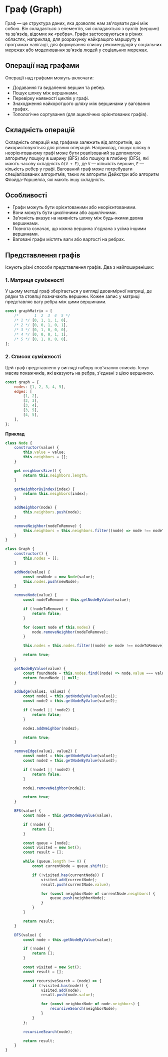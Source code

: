 # Граф (Graph)

Граф — це структура даних, яка дозволяє нам зв'язувати дані між собою. Він складається з елементів, які складаються з вузлів (вершин) та зв'язків, відомих як «ребра». Графи застосовуються в різних областях, наприклад, для розрахунку найкращого маршруту в програмах навігації, для формування списку рекомендацій у соціальних мережах або моделювання зв'язків людей у ​​соціальних мережах.

## Операції над графами

Операції над графами можуть включати:

-   Додавання та видалення вершин та ребер.
-   Пошук шляху між вершинами.
-   Перевірку наявності циклів у графі.
-   Знаходження найкоротшого шляху між вершинами у вагованих графах.
-   Топологічне сортування (для ациклічних орієнтованих графів).

## Складність операцій

Складність операцій над графами залежить від алгоритмів, що використовуються для різних операцій. Наприклад, пошук шляху в неорієнтованому графі може бути реалізований за допомогою алгоритму пошуку в ширину (BFS) або пошуку в глибину (DFS), які мають часову складність `O(V + E)`, де `V` — кількість вершин, `E` — кількість ребер у графі. Вагований граф може потребувати спеціалізованих алгоритмів, таких як алгоритм Дейкстри або алгоритм Флойда-Уоршелла, які мають іншу складність.

## Особливості

-   Графи можуть бути орієнтованими або неорієнтованими.
-   Вони можуть бути циклічними або ациклічними.
-   Зв'язність вказує на наявність шляху між будь-якими двома вершинами.
-   Повнота означає, що кожна вершина з'єднана з усіма іншими вершинами.
-   Ваговані графи містять ваги або вартості на ребрах.

## Представлення графів

Існують різні способи представлення графів. Два з найпоширеніших:

### 1. Матриця суміжності

У цьому методі граф зберігається у вигляді двовимірної матриці, де рядки та стовпці позначають вершини. Кожен запис у матриці представляє вагу ребра між цими вершинами.

```js
const graphMatrix = [
    /*       1  2  3  4  5 */
    /* 1 */ [0, 1, 1, 1, 0],
    /* 2 */ [0, 0, 1, 0, 1],
    /* 3 */ [0, 1, 0, 0, 0],
    /* 4 */ [0, 0, 0, 1, 1],
    /* 5 */ [0, 1, 0, 0, 0],
];
```

### 2. Список суміжності

Цей граф представлено у вигляді набору пов'язаних списків. Існує масив покажчиків, які вказують на ребра, з'єднані з цією вершиною.

```js
const graph = {
    nodes: [1, 2, 3, 4, 5],
    edges: [
        [1, 2],
        [2, 3],
        [3, 4],
        [3, 5],
        [4, 5],
    ],
};
```

**Приклад**

```js
class Node {
    constructor(value) {
        this.value = value;
        this.neighbors = [];
    }

    get neighborsSize() {
        return this.neighbors.length;
    }

    getNeighborByIndex(index) {
        return this.neighbors[index];
    }

    addNeighbor(node) {
        this.neighbors.push(node);
    }

    removeNeighbor(nodeToRemove) {
        this.neighbors = this.neighbors.filter((node) => node !== nodeToRemove);
    }
}

class Graph {
    constructor() {
        this.nodes = [];
    }

    addNode(value) {
        const newNode = new Node(value);
        this.nodes.push(newNode);
    }

    removeNode(value) {
        const nodeToRemove = this.getNodeByValue(value);

        if (!nodeToRemove) {
            return false;
        }

        for (const node of this.nodes) {
            node.removeNeighbor(nodeToRemove);
        }

        this.nodes = this.nodes.filter((node) => node !== nodeToRemove);

        return true;
    }

    getNodeByValue(value) {
        const foundNode = this.nodes.find((node) => node.value === value);
        return foundNode || null;
    }

    addEdge(value1, value2) {
        const node1 = this.getNodeByValue(value1);
        const node2 = this.getNodeByValue(value2);

        if (!node1 || !node2) {
            return false;
        }

        node1.addNeighbor(node2);

        return true;
    }

    removeEdge(value1, value2) {
        const node1 = this.getNodeByValue(value1);
        const node2 = this.getNodeByValue(value2);

        if (!node1 || !node2) {
            return false;
        }

        node1.removeNeighbor(node2);

        return true;
    }

    BFS(value) {
        const node = this.getNodeByValue(value);

        if (!node) {
            return [];
        }

        const queue = [node];
        const visited = new Set();
        const result = [];

        while (queue.length !== 0) {
            const currentNode = queue.shift();

            if (!visited.has(currentNode)) {
                visited.add(currentNode);
                result.push(currentNode.value);

                for (const neighborNode of currentNode.neighbors) {
                    queue.push(neighborNode);
                }
            }
        }

        return result;
    }

    DFS(value) {
        const node = this.getNodeByValue(value);

        if (!node) {
            return [];
        }

        const visited = new Set();
        const result = [];

        const recursiveSearch = (node) => {
            if (!visited.has(node)) {
                visited.add(node);
                result.push(node.value);

                for (const neighborNode of node.neighbors) {
                    recursiveSearch(neighborNode);
                }
            }
        };

        recursiveSearch(node);

        return result;
    }
}
```
